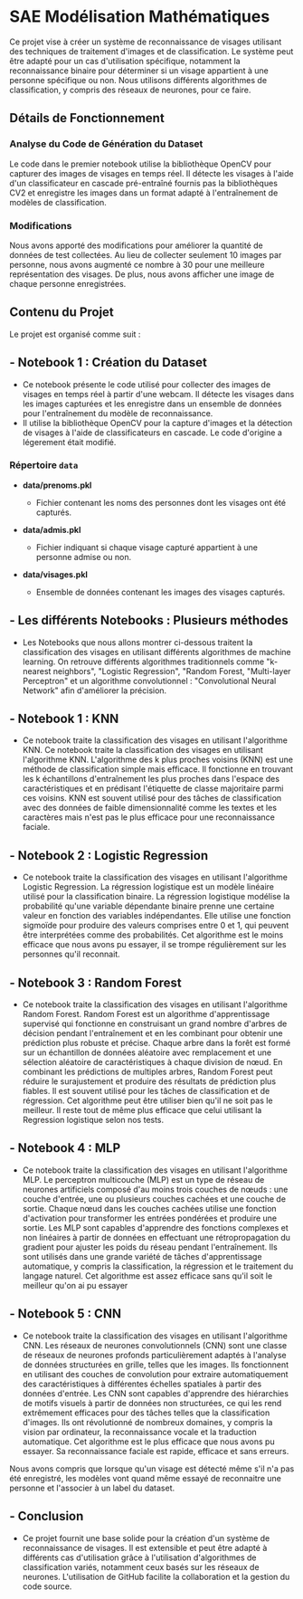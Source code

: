 # SAE Modélisation Mathématiques

Ce projet vise à créer un système de reconnaissance de visages utilisant des techniques de traitement d'images et de classification. Le système peut être adapté pour un cas d'utilisation spécifique, notamment la reconnaissance binaire pour déterminer si un visage appartient à une personne spécifique ou non. Nous utilisons différents algorithmes de classification, y compris des réseaux de neurones, pour ce faire.

## Détails de Fonctionnement

### Analyse du Code de Génération du Dataset

Le code dans le premier notebook utilise la bibliothèque OpenCV pour capturer des images de visages en temps réel. Il détecte les visages à l'aide d'un classificateur en cascade pré-entraîné fournis pas la bibliothèques CV2 et enregistre les images dans un format adapté à l'entraînement de modèles de classification.

### Modifications

Nous avons apporté des modifications pour améliorer la quantité de données de test collectées. Au lieu de collecter seulement 10 images par personne, nous avons augmenté ce nombre à 30 pour une meilleure représentation des visages. De plus, nous avons afficher une image de chaque personne enregistrées.


## Contenu du Projet

Le projet est organisé comme suit :

## - **Notebook 1 : Création du Dataset**
  - Ce notebook présente le code utilisé pour collecter des images de visages en temps réel à partir d'une webcam. Il détecte les visages dans les images capturées et les enregistre dans un ensemble de données pour l'entraînement du modèle de reconnaissance.
  - Il utilise la bibliothèque OpenCV pour la capture d'images et la détection de visages à l'aide de classificateurs en cascade. Le code d'origine a légerement était modifié.
### Répertoire `data`

- **data/prenoms.pkl**
  - Fichier contenant les noms des personnes dont les visages ont été capturés.
  
- **data/admis.pkl**
  - Fichier indiquant si chaque visage capturé appartient à une personne admise ou non.

- **data/visages.pkl**
  - Ensemble de données contenant les images des visages capturés.
 
## - **Les différents Notebooks : Plusieurs méthodes**
  - Les Notebooks que nous allons montrer ci-dessous traitent la classification des visages en utilisant différents algorithmes de machine learning. On retrouve différents algorithmes traditionnels comme "k-nearest neighbors", "Logistic Regression", "Random Forest, "Multi-layer Perceptron" et un algorithme convolutionnel : "Convolutional Neural Network" afin d'améliorer la précision.
  
## - **Notebook 1 : KNN**
  - Ce notebook traite la classification des visages en utilisant l'algorithme KNN. Ce notebook traite la classification des visages en utilisant l'algorithme KNN. L'algorithme des k plus proches voisins (KNN) est une méthode de classification simple mais efficace. Il fonctionne en trouvant les k échantillons d'entraînement les plus proches dans l'espace des caractéristiques et en prédisant l'étiquette de classe majoritaire parmi ces voisins. KNN est souvent utilisé pour des tâches de classification avec des données de faible dimensionnalité comme les textes et les caractères mais n'est pas le plus efficace pour une reconnaissance faciale.
## - **Notebook 2 : Logistic Regression**
  - Ce notebook traite la classification des visages en utilisant l'algorithme Logistic Regression. La régression logistique est un modèle linéaire utilisé pour la classification binaire. La régression logistique modélise la probabilité qu'une variable dépendante binaire prenne une certaine valeur en fonction des variables indépendantes. Elle utilise une fonction sigmoïde pour produire des valeurs comprises entre 0 et 1, qui peuvent être interprétées comme des probabilités. Cet algorithme est le moins efficace que nous avons pu essayer, il se trompe régulièrement sur les personnes qu'il reconnait.
## - **Notebook 3 : Random Forest**
  - Ce notebook traite la classification des visages en utilisant l'algorithme Random Forest. Random Forest est un algorithme d'apprentissage supervisé qui fonctionne en construisant un grand nombre d'arbres de décision pendant l'entraînement et en les combinant pour obtenir une prédiction plus robuste et précise. Chaque arbre dans la forêt est formé sur un échantillon de données aléatoire avec remplacement et une sélection aléatoire de caractéristiques à chaque division de nœud. En combinant les prédictions de multiples arbres, Random Forest peut réduire le surajustement et produire des résultats de prédiction plus fiables. Il est souvent utilisé pour les tâches de classification et de régression. Cet algorithme peut être utiliser bien qu'il ne soit pas le meilleur. Il reste tout de même plus efficace que celui utilisant la Regression logistique selon nos tests.
## - **Notebook 4 : MLP**
  - Ce notebook traite la classification des visages en utilisant l'algorithme MLP. Le perceptron multicouche (MLP) est un type de réseau de neurones artificiels composé d'au moins trois couches de nœuds : une couche d'entrée, une ou plusieurs couches cachées et une couche de sortie. Chaque nœud dans les couches cachées utilise une fonction d'activation pour transformer les entrées pondérées et produire une sortie. Les MLP sont capables d'apprendre des fonctions complexes et non linéaires à partir de données en effectuant une rétropropagation du gradient pour ajuster les poids du réseau pendant l'entraînement. Ils sont utilisés dans une grande variété de tâches d'apprentissage automatique, y compris la classification, la régression et le traitement du langage naturel. Cet algorithme est assez efficace sans qu'il soit le meilleur qu'on ai pu essayer
## - **Notebook 5 : CNN**
  - Ce notebook traite la classification des visages en utilisant l'algorithme CNN. Les réseaux de neurones convolutionnels (CNN) sont une classe de réseaux de neurones profonds particulièrement adaptés à l'analyse de données structurées en grille, telles que les images. Ils fonctionnent en utilisant des couches de convolution pour extraire automatiquement des caractéristiques à différentes échelles spatiales à partir des données d'entrée. Les CNN sont capables d'apprendre des hiérarchies de motifs visuels à partir de données non structurées, ce qui les rend extrêmement efficaces pour des tâches telles que la classification d'images. Ils ont révolutionné de nombreux domaines, y compris la vision par ordinateur, la reconnaissance vocale et la traduction automatique. Cet algorithme est le plus efficace que nous avons pu essayer. Sa reconnaissance faciale est rapide, efficace et sans erreurs.

Nous avons compris que lorsque qu'un visage est détecté même s'il n'a pas été enregistré, les modèles vont quand même essayé de reconnaitre une personne et l'associer à un label du dataset.

## - Conclusion
 - Ce projet fournit une base solide pour la création d'un système de reconnaissance de visages. Il est extensible et peut être adapté à différents cas d'utilisation grâce à l'utilisation d'algorithmes de classification variés, notamment ceux     basés sur les réseaux de neurones. L'utilisation de GitHub facilite la collaboration et la gestion du code source.
